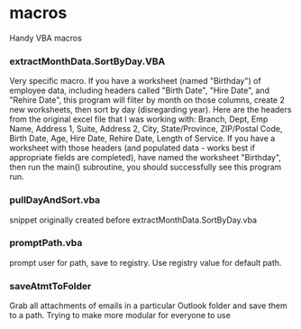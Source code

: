 # macros
Handy VBA macros 

### extractMonthData.SortByDay.VBA
Very specific macro. If you have a worksheet (named "Birthday") of employee data, including headers called "Birth Date", "Hire Date", and "Rehire Date", this program will filter by month on those columns, create 2 new worksheets, then sort by day (disregarding year). Here are the headers from the original excel file that I was working with: Branch,	Dept,	Emp Name,	Address 1, Suite,	Address 2,	City,	State/Province,	ZIP/Postal Code,	Birth Date,	Age,	Hire Date,	Rehire Date,	Length of Service. If you have a worksheet with those headers (and populated data - works best if appropriate fields are completed), have named the worksheet "Birthday", then run the main() subroutine, you should successfully see this program run.


### pullDayAndSort.vba
snippet originally created before extractMonthData.SortByDay.vba

### promptPath.vba
prompt user for path, save to registry. Use registry value for default path.

### saveAtmtToFolder
Grab all attachments of emails in a particular Outlook folder and save them to a path. Trying to make more modular for everyone to use
